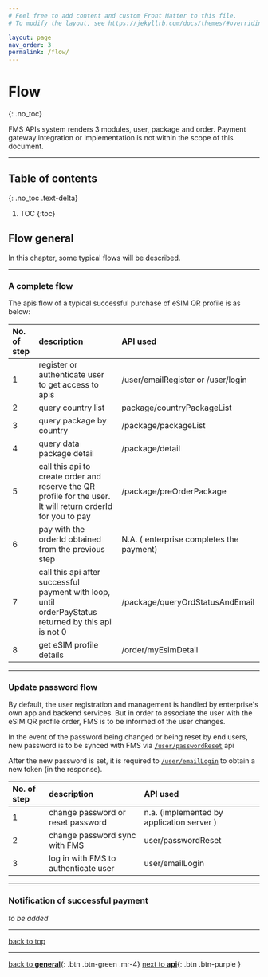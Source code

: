 ```yaml
---
# Feel free to add content and custom Front Matter to this file.
# To modify the layout, see https://jekyllrb.com/docs/themes/#overriding-theme-defaults

layout: page
nav_order: 3
permalink: /flow/
---
```


# Flow

{: .no_toc}

FMS APIs system renders 3 modules, user, package and order. Payment gateway integration or implementation is not within the scope of this document.

---

## Table of contents

{: .no_toc .text-delta}

1. TOC
{:toc}

## Flow general

In this chapter, some typical flows will be described. 

---

### A complete flow

The apis flow of a typical successful purchase of eSIM QR profile is as below:

| No. of step | description | API used|
|:------------|:------------|:----------------------|
| 1           | register or authenticate user to get access to apis        | /user/emailRegister or /user/login  |
| 2           | query  country list         | package/countryPackageList         |
| 3           | query package by country         | /package/packageList         |
| 4           | query data package detail        |   /package/detail   |
| 5           | call this api to create order and reserve the QR profile for the user. It will return orderId for you to pay       |   /package/preOrderPackage    |
| 6           | pay with the orderId obtained from the previous step  | N.A. ( enterprise completes the payment)  |
| 7           | call this api after successful payment with loop, until orderPayStatus returned by this api is not 0  |  /package/queryOrdStatusAndEmail  |
| 8           | get eSIM profile details | /order/myEsimDetail |

---

### Update password flow

By default, the user registration and management is handled by enterprise's own app and backend services. But in order to associate the user with the eSIM QR profile order, FMS is to be informed of the user changes. 

In the event of the password being changed or being reset by end users, new password is to be synced with FMS via [`/user/passwordReset`](http://47.56.82.232:49090/swagger-ui.html#/user-controller/passwordResetUsingPOST) api 

After the new password is set, it is required to [`/user/emailLogin`](http://47.56.82.232:49090/swagger-ui.html#/user-controller/emailLoginUsingPOST) to obtain a new token (in the response).

| No. of step | description | API used|
|:------------|:------------|:----------------------|
| 1           | change password or reset password    | n.a. (implemented by application server )  |
| 2           | change password sync with FMS        | user/passwordReset        |
| 3           | log in with FMS to authenticate user  | user/emailLogin           |

---

### Notification of successful payment

_to be added_

---

[back to top](/fms-api/flow/#flow)

---
[back to **general**](/fms-api/general){: .btn .btn-green .mr-4}            [next to **api**](/fms-api/apis/){: .btn .btn-purple }